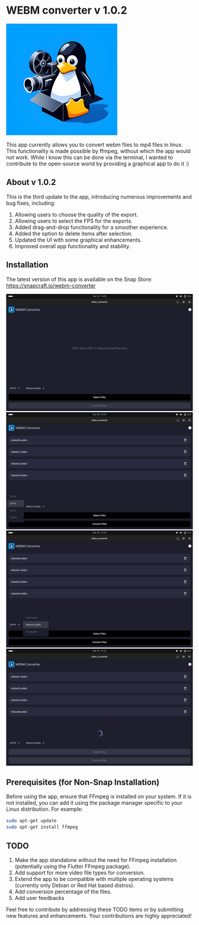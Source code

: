 # WEBM converter v 1.0.2
<img src="./utils/photos/icon_512p.png" alt="icon" width="300" />


This app currently allows you to convert webm files to mp4 files in linux. This functionality is made possible by ffmpeg, without which the app would not work. While I know this can be done via the terminal, I wanted to contribute to the open-source world by providing a graphical app to do it :)

## About v 1.0.2

This is the third update to the app, introducing numerous improvements and bug fixes, including:
1. Allowing users to choose the quality of the export.
2. Allowing users to select the FPS for the exports.
3. Added drag-and-drop functionality for a smoother experience.
4. Added the option to delete items after selection.
5. Updated the UI with some graphical enhancements.
6. Improved overall app functionality and stability.




## Installation

The latest version of this app is available on the Snap Store:
https://snapcraft.io/webm-converter

![Screenshot 1](./utils/photos/screen00.png)
![screenshot 2](./utils/photos/screen01.png)
![Screenshot 3](./utils/photos/screen03.png)
![Screenshot 4](./utils/photos/screen04b.png)


## Prerequisites (for Non-Snap Installation)

Before using the app, ensure that FFmpeg is installed on your system. If it is not installed, you can add it using the package manager specific to your Linux distribution. For example:

```bash
sudo apt-get update
sudo apt-get install ffmpeg
```


## TODO
1. Make the app standalone without the need for FFmpeg installation (potentially using the Flutter FFmpeg package).
2. Add support for more video file types for conversion.
3. Extend the app to be compatible with multiple operating systems (currently only Debian or Red Hat based distros).
4. Add conversion percentage of the files.
5. Add user feedbacks


Feel free to contribute by addressing these TODO items or by submitting new features and enhancements. Your contributions are highly appreciated!

